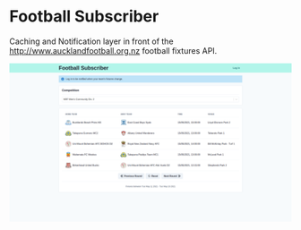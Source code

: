 # Football Subscriber
Caching and Notification layer in front of the http://www.aucklandfootball.org.nz football fixtures API.

![home](docs/images/home.png)
